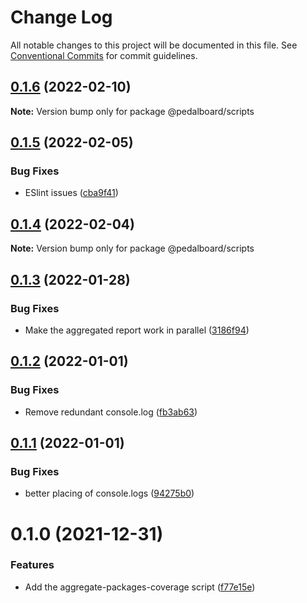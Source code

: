 # Change Log

All notable changes to this project will be documented in this file.
See [Conventional Commits](https://conventionalcommits.org) for commit guidelines.

## [0.1.6](https://github.com/mbarzeev/pedalboard/compare/@pedalboard/scripts@0.1.5...@pedalboard/scripts@0.1.6) (2022-02-10)

**Note:** Version bump only for package @pedalboard/scripts





## [0.1.5](https://github.com/mbarzeev/pedalboard/compare/@pedalboard/scripts@0.1.4...@pedalboard/scripts@0.1.5) (2022-02-05)


### Bug Fixes

* ESlint issues ([cba9f41](https://github.com/mbarzeev/pedalboard/commit/cba9f41b0e06c88719972c707075c5bc3af6a354))





## [0.1.4](https://github.com/mbarzeev/pedalboard/compare/@pedalboard/scripts@0.1.3...@pedalboard/scripts@0.1.4) (2022-02-04)

**Note:** Version bump only for package @pedalboard/scripts





## [0.1.3](https://github.com/mbarzeev/pedalboard/compare/@pedalboard/scripts@0.1.2...@pedalboard/scripts@0.1.3) (2022-01-28)


### Bug Fixes

* Make the aggregated report work in parallel ([3186f94](https://github.com/mbarzeev/pedalboard/commit/3186f94a88a1b687d0c42728e3122a4599c8ff54))





## [0.1.2](https://github.com/mbarzeev/pedalboard/compare/@pedalboard/scripts@0.1.1...@pedalboard/scripts@0.1.2) (2022-01-01)


### Bug Fixes

* Remove redundant console.log ([fb3ab63](https://github.com/mbarzeev/pedalboard/commit/fb3ab63ea37bfa09c96c4d5493c3f6f887f094ed))





## [0.1.1](https://github.com/mbarzeev/pedalboard/compare/@pedalboard/scripts@0.1.0...@pedalboard/scripts@0.1.1) (2022-01-01)


### Bug Fixes

* better placing of console.logs ([94275b0](https://github.com/mbarzeev/pedalboard/commit/94275b0b42279a39156acf0380978d5464942a5f))





# 0.1.0 (2021-12-31)


### Features

* Add the aggregate-packages-coverage script ([f77e15e](https://github.com/mbarzeev/pedalboard/commit/f77e15eda5fb8d1798f82f3b47b89ca39cdcf9ae))

